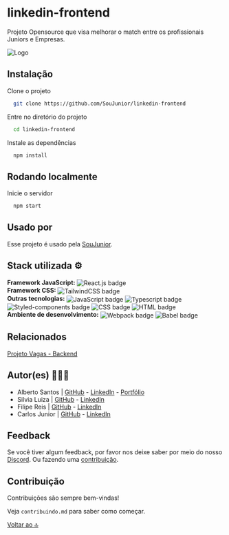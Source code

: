 # linkedin-frontend

Projeto Opensource que visa melhorar o match entre os profissionais Juniors e Empresas.

![Logo](./logo-soujunior.png)

## Instalação

Clone o projeto

```bash
  git clone https://github.com/SouJunior/linkedin-frontend
```

Entre no diretório do projeto

```bash
  cd linkedin-frontend
```

Instale as dependências

```bash
  npm install
```

## Rodando localmente

Inicie o servidor

```bash
  npm start
```

## Usado por

Esse projeto é usado pela [SouJunior](https://github.com/SouJunior).

## Stack utilizada ⚙

**Framework JavaScript:**
<img align="center" alt="React.js badge" src="https://img.shields.io/badge/React-20232A?style=for-the-badge&logo=react&logoColor=61DAFB">  
**Framework CSS:**
<img align="center" alt="TailwindCSS badge" src="https://img.shields.io/badge/Tailwind_CSS-38B2AC?style=for-the-badge&logo=tailwind-css&logoColor=white">  
**Outras tecnologias:**
<img align="center" alt="JavaScript badge" src="https://img.shields.io/badge/JavaScript-F7DF1E?style=for-the-badge&logo=javascript&logoColor=black">
<img align="center" alt="Typescript badge" src="https://img.shields.io/badge/TypeScript-007ACC?style=for-the-badge&logo=typescript&logoColor=white">
<img align="center" alt="Styled-components badge" src="https://img.shields.io/badge/styled--components-DB7093?style=for-the-badge&logo=styled-components&logoColor=white">
<img align="center" alt="CSS badge" src="https://img.shields.io/badge/CSS3-1572B6?style=for-the-badge&logo=css3&logoColor=white">
<img align="center" alt="HTML badge" src="https://img.shields.io/badge/HTML5-E34F26?style=for-the-badge&logo=html5&logoColor=white">  
**Ambiente de desenvolvimento:**
<img align="center" alt="Webpack badge" src="https://img.shields.io/badge/WEBPACK-2d7eee?style=for-the-badge&logo=webpack&logoColor=white">
<img align="center" alt="Babel badge" src="https://img.shields.io/badge/babel-f5da55?style=for-the-badge&logo=babel&logoColor=white">

## Relacionados

[Projeto Vagas - Backend](https://github.com/SouJunior/vagas-backend)

## Autor(es) 🙎🏻‍♂️

- Alberto Santos | [GitHub](https://github.com/allbertuu) - [LinkedIn](https://www.linkedin.com/in/albertov-albuquerque/) - [Portfólio](https://portfolio-allbertuu.vercel.app/)
- Silvia Luiza | [GitHub](https://github.com/SilviaLTeixeira) - [LinkedIn](https://www.linkedin.com/in/silvialuiza/)
- Filipe Reis | [GitHub](https://github.com/FilipeLeoni) - [LinkedIn](https://www.linkedin.com/in/filipe-leoni-5745551a8/)
- Carlos Junior | [GitHub](https://github.com/CarlosJunioor) - [LinkedIn](https://www.linkedin.com/in/carlosjuniordev/)

## Feedback

Se você tiver algum feedback, por favor nos deixe saber por meio do nosso [Discord](https://discord.gg/naTaHgZZpz). Ou fazendo uma [contribuição](#contribuição).

## Contribuição

Contribuições são sempre bem-vindas!

Veja `contribuindo.md` para saber como começar.

[Voltar ao 🔝](#linkedin-frontend)
